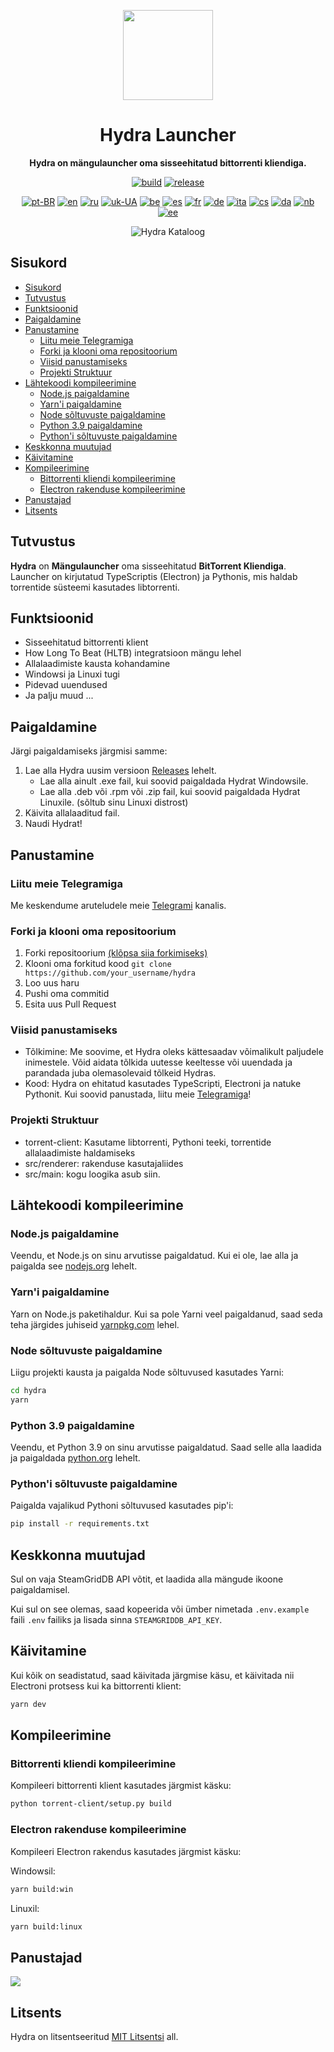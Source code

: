 <div align="center">

[<img src="../resources/icon.png" width="144"/>](https://hydralauncher.site)

  <h1 align="center">Hydra Launcher</h1>

  <p align="center">
    <strong>Hydra on mängulauncher oma sisseehitatud bittorrenti kliendiga.</strong>
  </p>

[![build](https://img.shields.io/github/actions/workflow/status/hydralauncher/hydra/build.yml)](https://github.com/hydralauncher/hydra/actions)
[![release](https://img.shields.io/github/package-json/v/hydralauncher/hydra)](https://github.com/hydralauncher/hydra/releases)

[![pt-BR](https://img.shields.io/badge/lang-pt--BR-green.svg)](./README.pt-BR.md)
[![en](https://img.shields.io/badge/lang-en-red.svg)](./README.md)
[![ru](https://img.shields.io/badge/lang-ru-yellow.svg)](./README.ru.md)
[![uk-UA](https://img.shields.io/badge/lang-uk--UA-blue)](./README.uk-UA.md)
[![be](https://img.shields.io/badge/lang-be-orange)](./README.be.md)
[![es](https://img.shields.io/badge/lang-es-red)](./README.es.md)
[![fr](https://img.shields.io/badge/lang-fr-blue)](./README.fr.md)
[![de](https://img.shields.io/badge/lang-de-black)](./README.de.md)
[![ita](https://img.shields.io/badge/lang-it-red)](./README.it.md)
[![cs](https://img.shields.io/badge/lang-cs-purple)](./README.cs.md)
[![da](https://img.shields.io/badge/lang-da-red)](./README.da.md)
[![nb](https://img.shields.io/badge/lang-nb-blue)](./README.nb.md)
[![ee](https://img.shields.io/badge/lang-et-blue.svg)](./README.et.md)

![Hydra Kataloog](./screenshot.png)

</div>

## Sisukord

- [Sisukord](#sisukord)
- [Tutvustus](#tutvustus)
- [Funktsioonid](#funktsioonid)
- [Paigaldamine](#paigaldamine)
- [Panustamine](#panustamine)
  - [Liitu meie Telegramiga](#liitu-meie-telegramiga)
  - [Forki ja klooni oma repositoorium](#forki-ja-klooni-oma-repositoorium)
  - [Viisid panustamiseks](#viisid-panustamiseks)
  - [Projekti Struktuur](#projekti-struktuur)
- [Lähtekoodi kompileerimine](#lähtekoodi-kompileerimine)
  - [Node.js paigaldamine](#nodejs-paigaldamine)
  - [Yarn'i paigaldamine](#yarni-paigaldamine)
  - [Node sõltuvuste paigaldamine](#node-sõltuvuste-paigaldamine)
  - [Python 3.9 paigaldamine](#python-39-paigaldamine)
  - [Python'i sõltuvuste paigaldamine](#pythoni-sõltuvuste-paigaldamine)
- [Keskkonna muutujad](#keskkonna-muutujad)
- [Käivitamine](#käivitamine)
- [Kompileerimine](#kompileerimine)
  - [Bittorrenti kliendi kompileerimine](#bittorrenti-kliendi-kompileerimine)
  - [Electron rakenduse kompileerimine](#electron-rakenduse-kompileerimine)
- [Panustajad](#panustajad)
- [Litsents](#litsents)

## Tutvustus

**Hydra** on **Mängulauncher** oma sisseehitatud **BitTorrent Kliendiga**.
<br>
Launcher on kirjutatud TypeScriptis (Electron) ja Pythonis, mis haldab torrentide süsteemi kasutades libtorrenti.

## Funktsioonid

- Sisseehitatud bittorrenti klient
- How Long To Beat (HLTB) integratsioon mängu lehel
- Allalaadimiste kausta kohandamine
- Windowsi ja Linuxi tugi
- Pidevad uuendused
- Ja palju muud ...

## Paigaldamine

Järgi paigaldamiseks järgmisi samme:

1. Lae alla Hydra uusim versioon [Releases](https://github.com/hydralauncher/hydra/releases/latest) lehelt.
   - Lae alla ainult .exe fail, kui soovid paigaldada Hydrat Windowsile.
   - Lae alla .deb või .rpm või .zip fail, kui soovid paigaldada Hydrat Linuxile. (sõltub sinu Linuxi distrost)
2. Käivita allalaaditud fail.
3. Naudi Hydrat!

## Panustamine

### Liitu meie Telegramiga

Me keskendume aruteludele meie [Telegrami](https://t.me/hydralauncher) kanalis.

### Forki ja klooni oma repositoorium

1. Forki repositoorium [(klõpsa siia forkimiseks)](https://github.com/hydralauncher/hydra/fork)
2. Klooni oma forkitud kood `git clone https://github.com/your_username/hydra`
3. Loo uus haru
4. Pushi oma commitid
5. Esita uus Pull Request

### Viisid panustamiseks

- Tõlkimine: Me soovime, et Hydra oleks kättesaadav võimalikult paljudele inimestele. Võid aidata tõlkida uutesse keeltesse või uuendada ja parandada juba olemasolevaid tõlkeid Hydras.
- Kood: Hydra on ehitatud kasutades TypeScripti, Electroni ja natuke Pythonit. Kui soovid panustada, liitu meie [Telegramiga](https://t.me/hydralauncher)!

### Projekti Struktuur

- torrent-client: Kasutame libtorrenti, Pythoni teeki, torrentide allalaadimiste haldamiseks
- src/renderer: rakenduse kasutajaliides
- src/main: kogu loogika asub siin.

## Lähtekoodi kompileerimine

### Node.js paigaldamine

Veendu, et Node.js on sinu arvutisse paigaldatud. Kui ei ole, lae alla ja paigalda see [nodejs.org](https://nodejs.org/) lehelt.

### Yarn'i paigaldamine

Yarn on Node.js paketihaldur. Kui sa pole Yarni veel paigaldanud, saad seda teha järgides juhiseid [yarnpkg.com](https://classic.yarnpkg.com/lang/en/docs/install/) lehel.

### Node sõltuvuste paigaldamine

Liigu projekti kausta ja paigalda Node sõltuvused kasutades Yarni:

```bash
cd hydra
yarn
```

### Python 3.9 paigaldamine

Veendu, et Python 3.9 on sinu arvutisse paigaldatud. Saad selle alla laadida ja paigaldada [python.org](https://www.python.org/downloads/release/python-3913/) lehelt.

### Python'i sõltuvuste paigaldamine

Paigalda vajalikud Pythoni sõltuvused kasutades pip'i:

```bash
pip install -r requirements.txt
```

## Keskkonna muutujad

Sul on vaja SteamGridDB API võtit, et laadida alla mängude ikoone paigaldamisel.

Kui sul on see olemas, saad kopeerida või ümber nimetada `.env.example` faili `.env` failiks ja lisada sinna `STEAMGRIDDB_API_KEY`.

## Käivitamine

Kui kõik on seadistatud, saad käivitada järgmise käsu, et käivitada nii Electroni protsess kui ka bittorrenti klient:

```bash
yarn dev
```

## Kompileerimine

### Bittorrenti kliendi kompileerimine

Kompileeri bittorrenti klient kasutades järgmist käsku:

```bash
python torrent-client/setup.py build
```

### Electron rakenduse kompileerimine

Kompileeri Electron rakendus kasutades järgmist käsku:

Windowsil:

```bash
yarn build:win
```

Linuxil:

```bash
yarn build:linux
```

## Panustajad

<a href="https://github.com/hydralauncher/hydra/graphs/contributors">
  <img src="https://contrib.rocks/image?repo=hydralauncher/hydra" />
</a>

## Litsents

Hydra on litsentseeritud [MIT Litsentsi](LICENSE) all.
